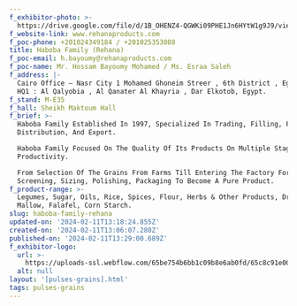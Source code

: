 ```yaml
---
f_exhibitor-photo: >-
  https://drive.google.com/file/d/1B_OHENZ4-QGWKi09PHE1Jn6HYtW1g9J9/view?usp=drive_link
f_website-link: www.rehanaproducts.com
f_poc-phone: +201024349184 / +201025353088
title: Haboba Family (Rehana)
f_poc-email: h.bayoumy@rehanaproducts.com
f_poc-name: Mr. Hossam Bayoumy Mohamed / Ms. Esraa Saleh
f_address: |-
  Cairo Office – Nasr City 1 Mohamed Ghoneim Streer , 6th District , Egypt.
  HQ1 : Al Qalyobia , Al Qanater Al Khayria , Dar Elkotob, Egypt.
f_stand: M-E35
f_hall: Sheikh Maktoum Hall
f_brief: >-
  Haboba Family Established In 1997, Specialized In Trading, Filling, Packaging,
  Distribution, And Export.

  Haboba Family Focused On The Quality Of Its Products On Multiple Stages Of Its
  Productivity.

  From Selection Of The Grains From Farms Till Entering The Factory For
  Screening, Sizing, Polishing, Packaging To Become A Pure Product.
f_product-range: >-
  Legumes, Sugar, Oils, Rice, Spices, Flour, Herbs & Other Products, Dried
  Mallow, Falafel, Corn Starch.
slug: haboba-family-rehana
updated-on: '2024-02-11T13:18:24.855Z'
created-on: '2024-02-11T13:06:07.280Z'
published-on: '2024-02-11T13:29:00.689Z'
f_exhibitor-logo:
  url: >-
    https://uploads-ssl.webflow.com/65be754b6bb1c09b8e6ab0fd/65c8c91e00010f798a61a1a9_Haboba%20Family%20(REHANA)%20-Logo.jpeg
  alt: null
layout: '[pulses-grains].html'
tags: pulses-grains
---
```



